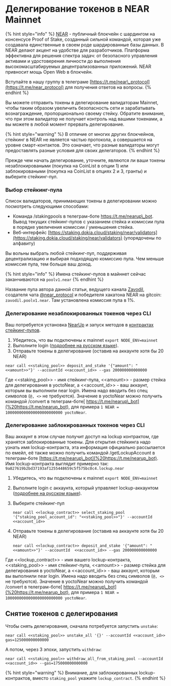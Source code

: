 # Делегирование токенов в NEAR Mainnet

{% hint style="info" %}
[NEAR](https://near.org/) - публичный блокчейн с шардингом на консенсусе Proof of Stake, созданный сильной командой, которая уже создавала единственные в своем роде шардированные базы данных. В NEAR делают акцент на удобстве для разработчиков. Платформа эффективна для решения спектра задач: от безопасного управления активами и удостоверения личности до выполнения высокомасштабируемых децентрализованных приложений. NEAR привносит мощь Open Web в блокчейн.

Вступайте в нашу группу в телеграме [https://t.me/near\_protocol](https://t.me/near_protocol) для получения ответов на вопросы.
{% endhint %}

Вы можете отправить токены в делегирование валидаторам Mainnet, чтобы таким образом увеличить безопасность сети и зарабатывать вознаграждение, пропорционально своему стейку. Обратите внимание, что при этом валидатор не получает контроль над вашими токенами, а вы можете в любой момент прервать делегирование. 

{% hint style="warning" %}
В отличие от многих других блокчейнов, стейкинг в NEAR не является частью протокола, а совершается на уровне смарт-контактов. Это означает, что разные валидаторы могут предоставлять разные условия для своих делегаторов.
{% endhint %}

Прежде чем начать делегирование, уточните, являются ли ваши токены незаблокироваными \(покупка на CoinList в опции 1\) или заблокироваными \(покупка на CoinList в опциях 2 и 3, гранты\) и выберите стейкинг-пул.

### Выбор стейкинг-пула

Список валидаторов, принимающих токены в делегировании можно посмотреть следующими способами:

* Команда /stakingpools в телеграм-боте https://t.me/nearup\_bot. Вывод текущих стейкинг-пулов с указанием стейка и комиссии пула в порядке увеличения комиссии / уменьшения стейка.
* Веб-интерфейс [https://staking.dokia.cloud/staking/near/validators](https://staking.dokia.cloud/staking/near/validators) \(упорядочены по алфавиту\)

Вы вольны выбрать любой стейкинг-пул, поддерживая децентрализацию и выбирая подходящую комиссию пула. Чем меньше комиссия пула, тем больше ваш доход.

{% hint style="info" %}
Имена стейкинг-пулов в майннет сейчас заканчиваются на `poolv1.near`
{% endhint %}

Название пула автора данной статьи, ведущего канала [Zavodil](http://www.youtube.com/c/Zavodil%20), создателя чата [@near\_protocol](https://t.me/near_protocol) и победителя хакатона NEAR на gitcoin: `zavodil.poolv1.near`. Там установлена комиссия пула в 1%.

### Делегирование незаблокированных токенов через CLI

Ваш потребуется установка [NearUp](https://nodes.cryptasutra.com/near-protocol/ustarevshee/nearup) и запуск методов в [контрактах стейкинг-пулов](https://nodes.cryptasutra.com/near-protocol/ustarevshee/staking-pool-contact).

1. Убедитесь, что вы подключены к mainnet `export NODE_ENV=mainnet`
2. Выполните login \([подробнее на русском языке](https://nodes.cryptasutra.com/near-protocol/ustarevshee/staking#otpravka-tranzakcii-na-sozdanie-steikinga)\).
3. Отправьте токены в делегирование \(оставив на аккаунте хотя бы 20 NEAR\)

```text
near call <<staking_pool>> deposit_and_stake '{"amount": "<<amount>>"}' --accountId <<account_id>> --gas 200000000000000
```

Где &lt;&lt;staking\_pool&gt;&gt; - имя стейкинг-пула, &lt;&lt;amount&gt;&gt; - размер стейка для делегирования в yoctoNear, а &lt;&lt;account\_id&gt;&gt; - ваш аккаунт, которым вы выполнили near login. Имена надо вводить без спец символов \(`@, <>` не требуются\). Значение в yoctoNear можно получить командой /convert в телеграм-боте[ https://t.me/nearup\_bot](%20https://t.me/nearup_bot), для примера `1 NEAR = 1000000000000000000000000 yoctoNear`.

### Делегирование заблокированных токенов через CLI

Ваш аккаунт в этом случае получит доступ на lockup контрактом, где хранятся заблокированные токены. Для открытия стейкинга надо узнать имя lockup-контракта, эта информация официально рассылается по емейл, её также можно получить командой /getLockupAccount в телеграм-боте [https://t.me/nearup\_bot](%20https://t.me/nearup_bot). Имя lockup-контракта выглядит примерно так: `9a827619b2bd37193af1255448659c5f575bc0c4.lockup.near`

1. Убедитесь, что вы подключены к mainnet `export NODE_ENV=mainnet`
2. Выполните login с аккаунта, который управляет lockup-аккаунтом \([подробнее на русском языке](https://nodes.cryptasutra.com/near-protocol/ustarevshee/staking#otpravka-tranzakcii-na-sozdanie-steikinga)\).
3. Выберите стейкинг-пул

   ```text
   near call <<lockup_contract>> select_staking_pool '{"staking_pool_account_id": "<<staking_pool>>"}' --accountId <<account_id>> 
   ```

4. Отправьте токены в делегирование \(оставив на аккаунте хотя бы 20 NEAR\)

   ```text
   near call <<lockup_contract>> deposit_and_stake '{"amount": "<<amount>>"}' --accountId  <<account_id>> --gas 200000000000000
   ```

Где &lt;&lt;lockup\_contract&gt;&gt; - имя вашего lockup-контракта, &lt;&lt;staking\_pool&gt;&gt; - имя стейкинг-пула, &lt;&lt;amount&gt;&gt; - размер стейка для делегирования в yoctoNear, а &lt;&lt;account\_id&gt;&gt; - ваш аккаунт, которым вы выполнили near login. Имена надо вводить без спец символов \(`@, <>` не требуются\). Значение в yoctoNear можно получить командой /convert в телеграм-боте[ https://t.me/nearup\_bot](%20https://t.me/nearup_bot), для примера `1 NEAR = 1000000000000000000000000 yoctoNear`.

## Снятие токенов с делегирования

Чтобы снять делегирования, сначала потребуется запустить `unstake`:

```text
near call <<staking_pool>> unstake_all '{}' --accountId <<account_id>> gas=125000000000000
```

А потом, через 3 эпохи, запустить `withdraw`:

```text
near call <<staking_pool>> withdraw_all_from_staking_pool --accountId <<account_id>> --gas=175000000000000
```

{% hint style="warning" %}
Внимание, для заблокированных lockup-контрактов, вместо `staking_pool` укажите `lockup_contract`.
{% endhint %}



